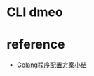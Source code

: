 # CLI dmeo

# reference

* [Golang程序配置方案小结](http://tonybai.com/2015/07/01/config-solutions-for-golang-app/)
